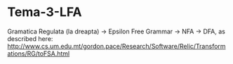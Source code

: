 # Tema-3-LFA
Gramatica Regulata (la dreapta) -> Epsilon Free Grammar -> NFA -> DFA, as described here:
http://www.cs.um.edu.mt/gordon.pace/Research/Software/Relic/Transformations/RG/toFSA.html
